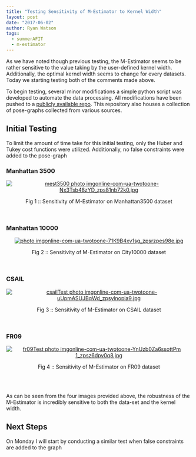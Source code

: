 ```yaml
---
title: "Testing Sensitivity of M-Estimator to Kernel Width"
layout: post
date: "2017-06-02"
author: Ryan Watson 
tags:
  - summerAFIT
  - m-estimator
---
```


As we have noted though previous testing, the M-Estimator seems to be rather sensitive to the
value taking by the user-defined kernel width. Additionally, the optimal kernel width seems to 
change for every datasets. Today we starting testing both of the comments made above.

To begin testing, several minor modifications a simple python script was developed to automate the data processing. All modifications have been pushed to a [publicly available repo](https://github.com/watsonryan/summerAFIT). This repository 
also houses a collection of pose-graphs collected from various sources.

## Initial Testing

To limit the amount of time take for this initial testing, only the Huber and Tukey 
cost functions were utilized. Additionally, no false constraints were added to the 
pose-graph  


### Manhattan 3500 

<p align="center">
<a href="http://s1347.photobucket.com/user/rwatso12/media/imgonline-com-ua-twotoone-Nx3Tsb48zYD_zps81nb72k0.jpg.html" target="_blank"><img src="http://i1347.photobucket.com/albums/p701/rwatso12/imgonline-com-ua-twotoone-Nx3Tsb48zYD_zps81nb72k0.jpg" border="0" alt="mest3500 photo imgonline-com-ua-twotoone-Nx3Tsb48zYD_zps81nb72k0.jpg"/></a>
</p>
<p align="center">
Fig 1 :: Sensitivity of M-Estimator on Manhattan3500 dataset  
</p>
<br>


### Manhattan 10000

<p align="center">
<a href="http://s1347.photobucket.com/user/rwatso12/media/imgonline-com-ua-twotoone-71K9B4xv1sg_zpsrzpes98e.jpg.html" target="_blank"><img src="http://i1347.photobucket.com/albums/p701/rwatso12/imgonline-com-ua-twotoone-71K9B4xv1sg_zpsrzpes98e.jpg" border="0" alt=" photo imgonline-com-ua-twotoone-71K9B4xv1sg_zpsrzpes98e.jpg"/></a>
</p>
<p align="center">
Fig 2 :: Sensitivity of M-Estimator on City10000 dataset  
</p>
<br>



### CSAIL

<p align="center">
<a href="http://s1347.photobucket.com/user/rwatso12/media/imgonline-com-ua-twotoone-uUpmASUJBqWd_zpsylnopia9.jpg.html" target="_blank"><img src="http://i1347.photobucket.com/albums/p701/rwatso12/imgonline-com-ua-twotoone-uUpmASUJBqWd_zpsylnopia9.jpg" border="0" alt="csailTest photo imgonline-com-ua-twotoone-uUpmASUJBqWd_zpsylnopia9.jpg"/></a>
</p>
<p align="center">
Fig 3 :: Sensitivity of M-Estimator on CSAIL dataset  
</p>
<br>


### FR09

<p align="center">
<a href="http://s1347.photobucket.com/user/rwatso12/media/imgonline-com-ua-twotoone-YnUzb0Za6ssottPm%201_zpsz6dpv0q8.jpg.html" target="_blank"><img src="http://i1347.photobucket.com/albums/p701/rwatso12/imgonline-com-ua-twotoone-YnUzb0Za6ssottPm%201_zpsz6dpv0q8.jpg" border="0" alt="fr09Test photo imgonline-com-ua-twotoone-YnUzb0Za6ssottPm 1_zpsz6dpv0q8.jpg"/></a>
</p>
<p align="center">
Fig 4 :: Sensitivity of M-Estimator on FR09 dataset  
</p>
<br>
<br> 


As can be seen from the four images provided above, the robustness of the M-Estimator is incredibly 
sensitive to both the data-set and the kernel width.

## Next Steps 

On Monday I will start by conducting a similar test when false constraints are added to the graph




